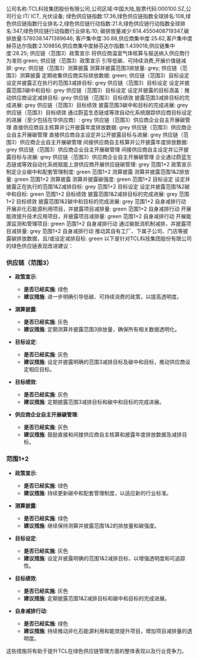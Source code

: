 公司名称:TCL科技集团股份有限公司,公司区域:中国大陆,股票代码:000100.SZ,公司行业:IT/ ICT, 光伏设备;        绿色供应链指数:17.36,绿色供应链指数全球排名:108,绿色供应链指数行业排名:2,绿色供应链行动指数:21.8,绿色供应链行动指数全球排名:347,绿色供应链行动指数行业排名:10;        碳排放量减少:614.4550408719347,碳排放量:578038.1471389646;        客户集中度:30.88,供应商集中度:25.62,客户集中度赫芬达尔指数:2.109856,供应商集中度赫芬达尔指数:1.439018,供应链集中度:28.25;        供应链（范围3）政策宣示 将供应商温室气体核算与报送纳入供应商行为准则:green;        供应链（范围3）政策宣示 引导低碳、可持续消费,开展价值链减排: grey;        供应链（范围3）测算披露 测算并披露范围3排放量: grey;        供应链（范围3）测算披露 定期收集供应商实际排放数据: green;        供应链（范围3）目标设定 设定并披露正在执行的范围3减排目标: grey        供应链（范围3）目标设定 设定并披露范围3碳中和目标: grey        供应链（范围3）目标设定 设定并披露的目标涵盖：推动供应商设定减排目标: grey        供应链（范围3）目标绩效 披露范围3减排目标的完成进展: grey        供应链（范围3）目标绩效 披露范围3碳中和目标的完成进展: grey        供应链（范围3）目标绩效 通过蔚蓝生态链或等效自动化系统跟踪供应商目标设定的进展（至少包括在华供应商）: grey        供应链（范围3）供应商企业自主开展碳管理 直接供应商自主核算并公开披露年度排放数据: grey        供应链（范围3）供应商企业自主开展碳管理 直接供应商自主设定并公开披露目标与进展: grey        供应链（范围3）供应商企业自主开展碳管理 间接供应商自主核算并公开披露年度排放数据: grey        供应链（范围3）供应商企业自主开展碳管理 间接供应商自主设定并公开披露目标与进展: grey        供应链（范围3）供应商企业自主开展碳管理 企业通过蔚蓝生态链或等效自动化系统赋能上游供应商开展供应链碳管理: grey        范围1+2 政策宣示 制定企业碳中和配套管理制度: green        范围1+2 测算披露 测算并披露范围1&2排放量: green        范围1+2 测算披露 测算并披露碳强度: green        范围1+2 目标设定 设定并披露正在执行的范围1&2减排目标: grey        范围1+2 目标设定 设定并披露范围1&2碳中和目标: green        范围1+2 目标绩效 披露范围1&2减排目标的完成进展: grey        范围1+2 目标绩效 披露范围1&2碳中和目标的完成进展: grey        范围1+2 自身减排行动 开展非化石能源利用项目，并披露项目减排量: green        范围1+2 自身减排行动 开展能效提升技术应用项目，并披露项目减排量: green        范围1+2 自身减排行动 开展能源监测和管理项目: green        范围1+2 自身减排行动 通过碳抵消机制减排，并披露项目减排量: grey        范围1+2 自身减排行动 推动其自有工厂、下属子公司、门店等披露碳排放数据，且/或设定减排目标: green
以下是针对TCL科技集团股份有限公司的绿色供应链表现改进建议：

### 供应链（范围3）

- **政策宣示**: 
  - **是否已经实施**: 绿色
  - **建议措施**: 进一步明确引导低碳、可持续消费的政策，以提高透明度。

- **测算披露**: 
  - **是否已经实施**: 灰色
  - **建议措施**: 定期测算并披露范围3排放量，确保所有相关数据透明化。

- **目标设定**: 
  - **是否已经实施**: 灰色
  - **建议措施**: 设定并披露明确的范围3减排目标及碳中和目标，推动供应商设定相应目标。

- **目标绩效**: 
  - **是否已经实施**: 灰色
  - **建议措施**: 定期披露范围3减排目标和碳中和目标的完成进展。

- **供应商企业自主开展碳管理**: 
  - **是否已经实施**: 灰色
  - **建议措施**: 鼓励直接和间接供应商自主核算和披露年度排放数据及减排目标。

### 范围1+2

- **政策宣示**: 
  - **是否已经实施**: 绿色
  - **建议措施**: 持续更新碳中和配套管理制度，以适应新的行业标准。

- **测算披露**: 
  - **是否已经实施**: 绿色
  - **建议措施**: 继续保持测算并披露范围1&2的排放量和碳强度。

- **目标设定**: 
  - **是否已经实施**: 灰色
  - **建议措施**: 设定并披露明确的范围1&2减排目标，以增强透明度和可追踪性。

- **目标绩效**: 
  - **是否已经实施**: 灰色
  - **建议措施**: 定期披露范围1&2减排目标和碳中和目标的完成进展。

- **自身减排行动**: 
  - **是否已经实施**: 绿色
  - **建议措施**: 持续推动非化石能源利用和能效提升项目，增加项目减排量的透明度。

这些措施将有助于提升TCL在绿色供应链管理方面的整体表现以及行业竞争力。